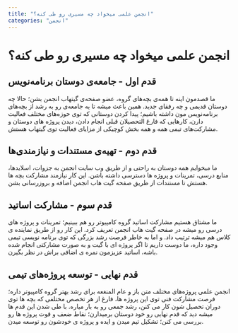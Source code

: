 ```yaml
---
title: "انجمن علمی میخواد چه مسیری رو طی کنه؟"
categories: "انجمن"
---
```


# انجمن علمی میخواد چه مسیری رو طی کنه؟

## قدم اول - جامعه‌ی دوستان برنامه‌نویس

ما قصدمون اینه تا همه‌ی بچه‌های گروه، عضو صفحه‌ی گیتهاب انجمن بشن؛ حالا چه دوستان قدیمی و چه رفقای جدید. همین باعث میشه تا یه جامعه‌ی رو به رشد از بچه‌های برنامه‌نویس مون داشته باشیم؛ پیدا کردن دوستانی که توی حوزه‌های مختلف فعالیت دارن، کارهایی که فارغ التحصیلان قبلی انجام دادن، دیدن پروژه های دوستان و مشارکت‌های تیمی همه و همه بخش کوچیکی از مزایای فعالیت توی گیتهاب هستش.  

## قدم دوم - تهیه‌ی مستندات و نیازمندی‌ها

ما میخوایم همه دوستان به راحتی و از طریق وب سایت انجمن به جزوات، اسلایدها، منابع درسی، تمرینات و پروژه ها دسترسی داشته باشن. این کار نیازمند مشارکت بچه ها هستش تا مستندات از طریق صفحه گیت هاب انجمن اضافه و بروزرسانی بشن.  

## قدم سوم - مشارکت اساتید

ما مشتاق هستیم مشارکت اساتید گروه کامپیوتر رو هم ببینیم؛ تمرینات و پروژه های درسی رو میشه در صفحه گیت هاب انجمن تعریف کرد. این کار رو از طریق نماینده ی کلاس هم میشه ترتیب داد. و اما به خاطر فرصت رشد بزرگی که توی برنامه نویسی تیمی وجود داره، ما دوست داریم تا اگر پروژه ای با گیت و به صورت مشارکتی انجام شده باشه، اساتید عزیزمون نمره ی اضافی براش در نظر بگیرن.  

## قدم نهایی - توسعه پروژه‌های تیمی

انجمن علمی پروژه‌های مختلف متن باز و عام المنغعه برای رشد بهتر گروه کامپیوتر داره؛ فرصت مشارکت فنی توی این پروژه ها، فارغ از هر تخصص مختلفی که بچه ها توی دوران تحصیل شون کار می کنن، رشد جمعی رو به بار میاره. با طی شدن این قدم ها میشه دید که قدم نهایی رو خود دوستان برمیدارن؛ نقاط ضعف و قوت پروژه ها رو بررسی می کنن؛ تشکیل تیم میدن و ایده و پروژه ی خودشون رو توسعه میدن.  

